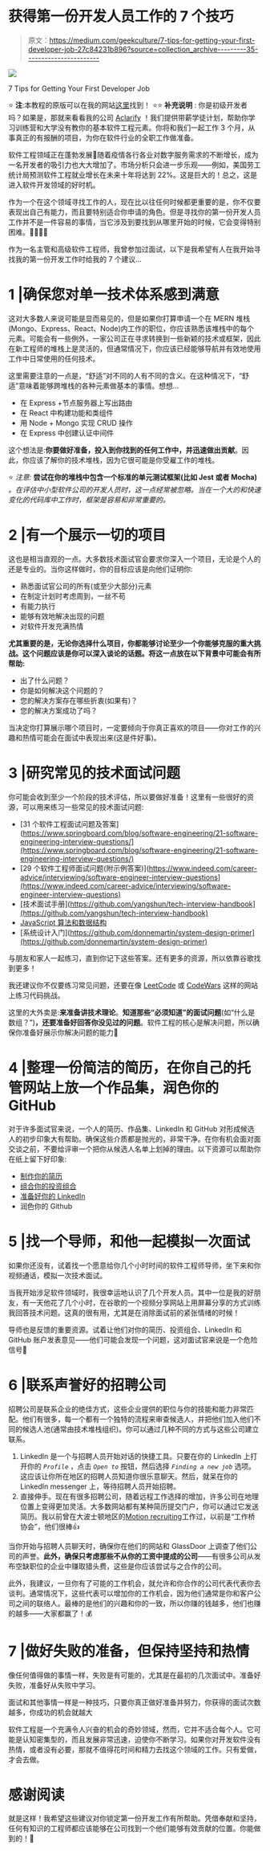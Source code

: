 # 获得第一份开发人员工作的 7 个技巧

> 原文：<https://medium.com/geekculture/7-tips-for-getting-your-first-developer-job-27c84231b896?source=collection_archive---------35----------------------->

![](img/7e5e9f8bbfcc646a9e6a1aa51cdd0c48.png)

7 Tips for Getting Your First Developer Job

⭐️ **注**:本教程的原版可以在我的网站[这里](https://www.spencermarx.com/posts/7-tips-for-getting-your-first-developer-job)找到！
⭐️⭐️ **补充说明** : 你是初级开发者吗？如果是，那就来看看我的公司 [Aclarify](https://aclarify.com/) ！我们提供带薪学徒计划，帮助你学习训练营和大学没有教你的基本软件工程元素。你将和我们一起工作 3 个月，从事真正的有报酬的项目，为你在软件行业的全职工作做准备。

软件工程领域正在蓬勃发展🚀随着疫情各行各业对数字服务需求的不断增长，成为一名开发者的吸引力也大大增加了。市场分析只会进一步乐观——例如，美国劳工统计局预测软件工程就业增长在未来十年将达到 22%。这是巨大的！总之，这是进入软件开发领域的好时机。

作为一个在这个领域寻找工作的人，现在比以往任何时候都更重要的是，你不仅要表现出自己有能力，而且要特别适合你申请的角色。但是寻找你的第一份开发人员工作并不是一件容易的事情，当它涉及到要找到从哪里开始的时候，它会变得特别困难。🤷‍♀️🤷‍♂️

作为一名主管和高级软件工程师，我曾参加过面试，以下是我希望有人在我开始寻找我的第一份开发工作时给我的 7 个建议…

# 1 |确保您对单一技术体系感到满意

这对大多数人来说可能是显而易见的，但是如果你打算申请一个在 MERN 堆栈(Mongo、Express、React、Node)内工作的职位，你应该熟悉该堆栈中的每个元素。可能会有一些例外，一家公司正在寻求转换到一些新颖的技术或框架，因此在新工程师的堆栈上是灵活的，但通常情况下，你应该已经能够导航并有效地使用工作中日常使用的任何技术。

这里需要注意的一点是，“舒适”对不同的人有不同的含义。在这种情况下，“舒适”意味着能够跨堆栈的各种元素做基本的事情。想想…

*   在 Express +节点服务器上写出路由
*   在 React 中构建功能和类组件
*   用 Node + Mongo 实现 CRUD 操作
*   在 Express 中创建认证中间件

这个想法是:**你要做好准备，投入到你找到的任何工作中，并迅速做出贡献**。因此，你应该了解你的技术堆栈，因为它很可能是你受雇工作的堆栈。

⭐️ *注意:* **尝试在你的堆栈中包含一个标准的单元测试框架(比如 Jest 或者 Mocha)** *。在评估中小型软件公司的开发人员时，这一点经常被忽略。当在一个大的和快速变化的代码库中工作时，框架是容易和非常重要的。*

# 2 |有一个展示一切的项目

这也是相当直观的一点。大多数技术面试官会要求你深入一个项目，无论是个人的还是专业的。当你这样做时，你的目标应该是向他们证明你:

*   熟悉面试官公司的所有(或至少大部分)元素
*   在制定计划时考虑周到，一丝不苟
*   有能力执行
*   能够有效地解决出现的问题
*   对软件开发充满热情

**尤其重要的是，无论你选择什么项目，你都能够讨论至少一个你能够克服的重大挑战。这个问题应该是你可以深入谈论的话题。将这一点放在以下背景中可能会有所帮助:**

*   出了什么问题？
*   你是如何解决这个问题的？
*   您的解决方案存在哪些折衷(如果有)？
*   您的解决方案成功了吗？

当决定你打算展示哪个项目时，一定要倾向于你真正喜欢的项目——你对工作的兴趣和热情可能会在面试中表现出来(这是件好事)。

# 3 |研究常见的技术面试问题

你可能会收到至少一个阶段的技术评估，所以要做好准备！这里有一些很好的资源，可以用来练习一些常见的技术面试问题:

*   [31 个软件工程面试问题及答案](https://www.springboard.com/blog/software-engineering/21-software-engineering-interview-questions/](https://www.springboard.com/blog/software-engineering/21-software-engineering-interview-questions/)
*   [29 个软件工程师面试问题(附示例答案)](https://www.indeed.com/career-advice/interviewing/software-engineer-interview-questions](https://www.indeed.com/career-advice/interviewing/software-engineer-interview-questions)
*   [技术面试手册](https://github.com/yangshun/tech-interview-handbook](https://github.com/yangshun/tech-interview-handbook)
*   [JavaScript 算法和数据结构](https://github.com/trekhleb/javascript-algorithms)
*   [系统设计入门](https://github.com/donnemartin/system-design-primer](https://github.com/donnemartin/system-design-primer)

与朋友和家人一起练习，直到你记下这些答案。还有更多的资源，所以依靠谷歌找到更多！

我还建议你不仅要练习常见问题，还要在像 [LeetCode](https://leetcode.com/) 或 [CodeWars](https://www.codewars.com/) 这样的网站上练习代码挑战。

这里的大外卖是:**来准备讲技术理论**。**知道那些“必须知道”的面试问题**(如“什么是数组？”)**，还要准备好回答你没见过的问题**。软件工程的核心是解决问题，所以确保你准备好展示你解决问题的能力💪

# 4 |整理一份简洁的简历，在你自己的托管网站上放一个作品集，润色你的 GitHub

对于许多面试官来说，一个人的简历、作品集、LinkedIn 和 GitHub 对形成候选人的初步印象大有帮助。确保这些介质都是抛光的，非常干净。在你有机会面对面交谈之前，不要给评审一个把你从候选人名单上划掉的理由。以下资源可以帮助你在纸上留下好印象:

*   [制作你的简历](https://www.freecodecamp.org/news/writing-a-killer-software-engineering-resume-b11c91ef699d/)
*   [组合你的投资组合](https://www.youtube.com/watch?v=oEjqdodOWOk)
*   [准备好你的 LinkedIn](https://www.myhatchpad.com/insight/how-to-make-your-linkedin-profile-stand-out-as-a-software-engineer)
*   润色你的 Github

# 5 |找一个导师，和他一起模拟一次面试

如果你还没有，试着找一个愿意给你几个小时时间的软件工程师导师，坐下来和你视频通话，模拟一次技术面试。

当我开始涉足软件领域时，我很幸运地认识了几个开发人员。其中一位是我的好朋友，有一天他花了几个小时，在谷歌的一个视频分享网站上用屏幕分享的方式训练我回答技术问题。这真的很有用，尤其是在消除面试前的紧张情绪的时候！

导师也是反馈的重要资源。试着让他们对你的简历、投资组合、LinkedIn 和 GitHub 账户发表意见——他们可能会发现一个问题，这对面试官来说是一个危险信号👀

# 6 |联系声誉好的招聘公司

招聘公司是联系企业的绝佳方式，这些企业提供的职位与你的技能和能力非常匹配。他们有很多，每一个都有一个独特的流程来审查候选人，并把他们加入他们不同的候选人池(通常由技术堆栈组织)。你可以通过几种不同的方式与这些公司建立联系。

1.  LinkedIn 是一个与招聘人员开始对话的快捷工具。只要在你的 LinkedIn 上打开你的 *`Profile`* ，点击 *`Open to`* 按钮，然后选择 *`Finding a new job`* 选项。这应该让你所在地区的招聘人员知道你很乐意聊天。然后，就呆在你的 LinkedIn messenger 上，等待招聘人员开始招聘。
2.  直接伸手。现在有很多招聘公司，随着远程工作选择的增加，许多公司在地理位置上变得更加灵活。大多数网站都有某种简历提交门户，你可以通过它发送简历。我以前曾在大波士顿地区的[Motion recruiting](https://motionrecruitment.com/)工作过，以前是“工作桥协会”，他们很棒👍

当你开始与招聘人员聊天时，确保你在他们的网站和 GlassDoor 上调查了他们公司的声誉。**此外，确保只考虑那些不从你的工资中提成的公司**——有很多公司从发布空缺职位的企业中赚取猎头费，这些是你应该尝试与之合作的公司。

此外，我建议，一旦你有了可能的工作机会，就允许和你合作的公司代表代表你去谈判。通常情况下，这些代表可以增加你的工作机会，因为他们通常是你和客户公司之间的联络人。最棒的是他们的兴趣和你的一致，所以你赚的钱越多，他们也赚的越多——大家都赢了！💰

# 7 |做好失败的准备，但保持坚持和热情

像任何值得做的事情一样，失败是有可能的，尤其是在最初的几次面试中。准备好失败，准备好从失败中学习。

面试和其他事情一样是一种技巧，只要你真正做好准备并努力，你获得的面试次数越多，你成功的机会就越大

软件工程是一个充满令人兴奋的机会的奇妙领域，然而，它并不适合每个人。它可能是认知密集型的，而且发展非常迅速，迫使你不断学习。如果你对开发软件没有热情，或者没有必要，那就不值得花时间和精力去找这个领域的工作。只有爱做，才会去做。

# 感谢阅读

就是这样！我希望这些建议对你锁定第一份开发工作有所帮助。凭借奉献和坚持，任何有知识的工程师都应该能够在公司找到一个他们能够有效贡献的位置。你能做到的！💪